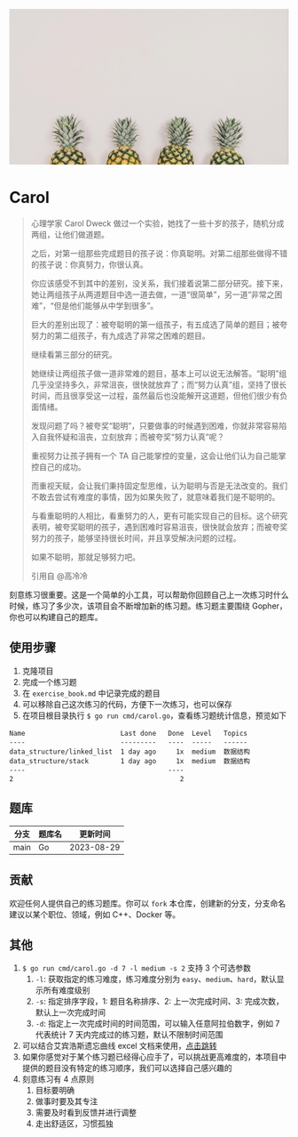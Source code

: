 ![cover.jpeg](cover.jpeg)

# Carol

> 心理学家 Carol Dweck 做过一个实验，她找了一些十岁的孩子，随机分成两组，让他们做道题。
> 
> 之后，对第一组那些完成题目的孩子说：你真聪明。对第二组那些做得不错的孩子说：你真努力，你很认真。
> 
> 你应该感受不到其中的差别，没关系，我们接着说第二部分研究。接下来，她让两组孩子从两道题目中选一道去做，一道“很简单”，另一道“非常之困难”，“但是他们能够从中学到很多”。
> 
> 巨大的差别出现了：被夸聪明的第一组孩子，有五成选了简单的题目；被夸努力的第二组孩子，有九成选了非常之困难的题目。
> 
> 继续看第三部分的研究。
> 
> 她继续让两组孩子做一道非常难的题目，基本上可以说无法解答。“聪明”组几乎没坚持多久，非常沮丧，很快就放弃了；而“努力认真”组，坚持了很长时间，而且很享受这一过程，虽然最后也没能解开这道题，但他们很少有负面情绪。
> 
> 发现问题了吗？被夸奖“聪明”，只要做事的时候遇到困难，你就非常容易陷入自我怀疑和沮丧，立刻放弃；而被夸奖“努力认真”呢？
> 
> 重视努力让孩子拥有一个 TA 自己能掌控的变量，这会让他们认为自己能掌控自己的成功。
> 
> 而重视天赋，会让我们秉持固定型思维，认为聪明与否是无法改变的。我们不敢去尝试有难度的事情，因为如果失败了，就意味着我们是不聪明的。
>
> 与看重聪明的人相比，看重努力的人，更有可能实现自己的目标。这个研究表明，被夸奖聪明的孩子，遇到困难时容易沮丧，很快就会放弃；而被夸奖努力的孩子，能够坚持很长时间，并且享受解决问题的过程。
> 
> 如果不聪明，那就足够努力吧。
> 
> 引用自 @高冷冷

刻意练习很重要。这是一个简单的小工具，可以帮助你回顾自己上一次练习时什么时候，练习了多少次，该项目会不断增加新的练习题。练习题主要围绕 Gopher，你也可以构建自己的题库。

## 使用步骤

1) 克隆项目
2) 完成一个练习题
3) 在 `exercise_book.md` 中记录完成的题目
4) 可以移除自己这次练习的代码，方便下一次练习，也可以保存
5) 在项目根目录执行 `$ go run cmd/carol.go`，查看练习题统计信息，预览如下

```shell
Name                        Last done   Done  Level   Topics
----                        ---------   ----  -----   ------
data_structure/linked_list  1 day ago     1x  medium  数据结构
data_structure/stack        1 day ago     1x  medium  数据结构
----                                    ----
2                                          2
```

## 题库
| 分支 | 题库名 | 更新时间 |
| ---- | ------ | ------- |
| main | Go  | 2023-08-29   |

## 贡献
欢迎任何人提供自己的练习题库。你可以 `fork` 本仓库，创建新的分支，分支命名建议以某个职位、领域，例如 C++、Docker 等。

## 其他

1) `$ go run cmd/carol.go -d 7 -l medium -s 2` 支持 3 个可选参数
   1) `-l`: 获取指定的练习难度，练习难度分别为 `easy`、`medium`、`hard`，默认显示所有难度级别
   2) `-s`: 指定排序字段，1: 题目名称排序、2: 上一次完成时间、3: 完成次数，默认上一次完成时间
   3) `-d`: 指定上一次完成时间的时间范围，可以输入任意阿拉伯数字，例如 7 代表统计 7 天内完成过的练习题，默认不限制时间范围
2) 可以结合艾宾浩斯遗忘曲线 excel 文档来使用，[点击跳转](http://www.xuexili.com/jiyili/1351.html)
3) 如果你感觉对于某个练习题已经得心应手了，可以挑战更高难度的，本项目中提供的题目没有特定的练习顺序，我们可以选择自己感兴趣的
4) 刻意练习有 4 点原则
   1) 目标要明确
   2) 做事时要及其专注
   3) 需要及时看到反馈并进行调整
   4) 走出舒适区，习惯孤独
